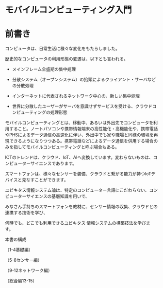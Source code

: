 # **モバイルコンピューティング入門**

# **前書き**

コンピュータは、日常生活に様々な変化をもたらしました。

歴史的なコンピュータの利用形態の変遷は、以下とも言われる。

* メインフレーム全盛期の集中処理

* 分散システム（オープンシステム）の抬頭によるクライアント・サーバなどの分散処理

* インターネットに代表されるネットワーク中心の、新しい集中処理

* 世界に分散したユーザーがサーバを意識せずサービスを受ける、クラウドコンピューティングの処理形態

  
モバイルコンピューティングとは、移動中、あるいは外出先でコンピュータを利用すること。ノートパソコンや携帯情報端末の高性能化・高機能化や、携帯電話やPHSによるデータ通信の高速化に伴い、外出中でも家や職場と同様の環境を再現できるようになりつつある。携帯電話などによるデータ通信を併用する場合のみを指してモバイルコンピューティングと呼ぶ場合もある。

ICTのトレンドは、クラウド、IoT、AIへ変換しています。変わらないものは、コンピューターサイエンスであります。

スマートフォンは、様々なセンサーを装備、クラウドと繋がる能力が持つIoTデバイスと見なすことができます。

ユビキタス情報システム論は、特定のコンピューター言語にこだわらない、コンピューターサイエンスの基層知識を用いで、

みなさん手持ちのスマートフォンを教材に、センサー情報の収集、クラウドとの連携する技術を学び、

何時でも、どこでも利用できるユビキタス 情報システムの構築技法を学びます。

本書の構成

  


（1-4基礎編）

（5-8センサー編）

（9-12ネットワーク編）

（総合編13-15）

  




